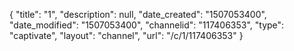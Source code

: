 {
    "title": "1",
    "description": null,
    "date_created": "1507053400",
    "date_modified": "1507053400",
    "channelid": "117406353",
    "type": "captivate",
    "layout": "channel",
    "url": "\/c\/1\/117406353"
}